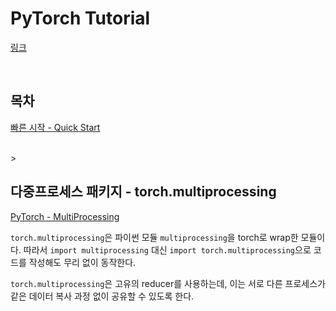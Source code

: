# PyTorch Tutorial
<p>

[링크](https://tutorials.pytorch.kr/beginner/basics/intro.html)
</p>

<br>

## 목차

[빠른 시작 - Quick Start](https://github.com/DrMaemi/Study/blob/master/AI/PyTorch/tutorial/quick-start.ipynb)

<br>><br>

## 다중프로세스 패키지 - torch.multiprocessing
[PyTorch - MultiProcessing](https://pytorch.org/docs/stable/notes/multiprocessing.html)
<p>

`torch.multiprocessing`은 파이썬 모듈 `multiprocessing`을 torch로 wrap한 모듈이다. 따라서 `import multiprocessing` 대신 `import torch.multiprocessing`으로 코드를 작성해도 무리 없이 동작한다.
</p>
<p>

`torch.multiprocessing`은 고유의 reducer를 사용하는데, 이는 서로 다른 프로세스가 같은 데이터 복사 과정 없이 공유할 수 있도록 한다.
</p>

<br><br>